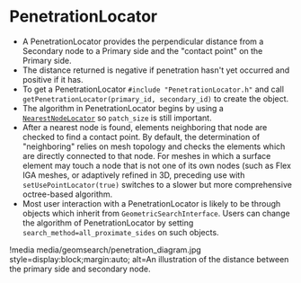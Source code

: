 # PenetrationLocator

- A PenetrationLocator provides the perpendicular distance from a Secondary node to a Primary side and the "contact point" on the Primary side.
- The distance returned is negative if penetration hasn't yet occurred and positive if it has.
- To get a PenetrationLocator `#include "PenetrationLocator.h"` and call `getPenetrationLocator(primary_id, secondary_id)` to create the object.
- The algorithm in PenetrationLocator begins by using a [`NearestNodeLocator`](/NearestNodeLocator.md) so `patch_size` is still important.
- After a nearest node is found, elements neighboring that node are checked to find a contact point.  By default, the determination of "neighboring" relies on mesh topology and checks the elements which are directly connected to that node.  For meshes in which a surface element may touch a node that is not one of its own nodes (such as Flex IGA meshes, or adaptively refined in 3D, preceding use with `setUsePointLocator(true)` switches to a slower but more comprehensive octree-based algorithm.
- Most user interaction with a PenetrationLocator is likely to be through objects which inherit from `GeometricSearchInterface`.  Users can change the algorithm of PenetrationLocator by setting `search_method=all_proximate_sides` on such objects.

!media media/geomsearch/penetration_diagram.jpg
       style=display:block;margin:auto;
       alt=An illustration of the distance between the primary side and secondary node. 
